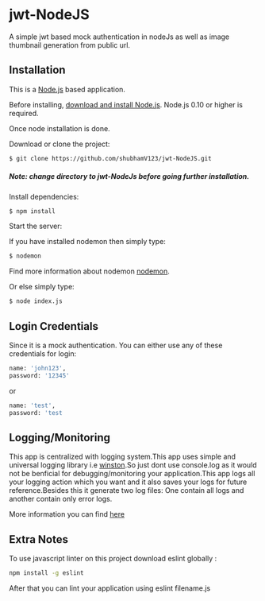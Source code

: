 # jwt-NodeJS
A simple jwt based mock authentication in nodeJs as well as image thumbnail generation from public url.

## Installation
This is a [Node.js](https://nodejs.org/en/) based application.

Before installing, [download and install Node.js](https://nodejs.org/en/download/).
Node.js 0.10 or higher is required.

Once node installation is done.

Download or clone the project:

```bash
$ git clone https://github.com/shubhamV123/jwt-NodeJS.git
```
##### Note: change directory to jwt-NodeJs before going further installation.



Install dependencies:

```bash
$ npm install
```
Start the server:

If you have installed nodemon then simply type:

```bash
$ nodemon
```
Find more information about nodemon [nodemon](https://github.com/remy/nodemon).

Or else simply type:

```bash
$ node index.js
```

## Login Credentials

Since it is a mock authentication. You can either use any of these credentials for login:


```bash
name: 'john123',                   
password: '12345'                           
```
or

```bash
name: 'test',
password: 'test                           
```

## Logging/Monitoring

This app is centralized with logging system.This app uses simple and universal logging library 
i.e [winston](https://github.com/winstonjs/winston).So just dont use console.log as it would not be 
benficial for debugging/monitoring your application.This app logs all your logging action which you want and it also saves your logs for future reference.Besides this it generate two log files: One contain all logs and another contain only error logs.

More information you can find [here](https://github.com/winstonjs/winston)

## Extra Notes

To use javascript linter on this project download eslint globally :

```bash
npm install -g eslint                          
```

After that you can lint your application using eslint filename.js
